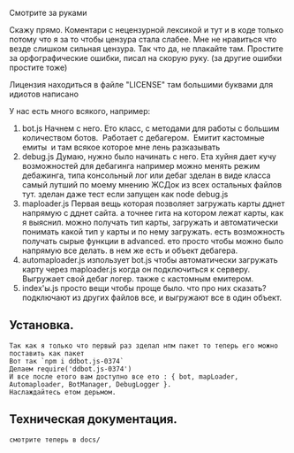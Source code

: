 Смотрите за руками

Скажу прямо.
Коментари с нецензурной лексикой и тут и в коде только потому что я за то чтобы цензура стала слабее. Мне не нравиться что везде слишком сильная цензура.
Так что да, не плакайте там.
Простите за орфографические ошибки, писал на скорую руку. (за другие ошибки простите тоже)

Лицензия находиться в файле "LICENSE" там большими буквами для идиотов написано

У нас есть много всякого, например:
1. bot.js
	 Начнем с него.
	 Ето класс, с методами для работы с большим количеством ботов.
	 Работает с дебагером.
	 Емитит кастомные емиты
	 и там всякое которое мне лень разказывать
2. debug.js
    Думаю, нужно было начинать с него.
    Ета хуйня дает кучу возможностей для дебагинга
    например можно менять режим дебажинга, типа консольный лог или дебаг
    зделан в виде класса самый лутший по моему мнению ЖСДок из всех остальных файлов тут.
    зделан даже тест если запущен как node debug.js
3. maploader.js
    Первая вещь которая позволяет загружать карты дднет напрямую с дднет сайта. а точнее гита на котором лежат карты, как я выяснил.
    можно получать тип карты, загружать и автоматически понимать какой тип у карты и по нему загружать.
    есть возможность получать сырые функции в advanced. ето просто чтобы можно было напрямую все делать.
    в нем же есть и объект дебагера.
4. automaploader.js
    изпользует bot.js чтобы автоматически загружать карту через maploader.js когда он подключиться к серверу.
    Выгружает свой дебаг логер.
    также с кастомным емитером.
5. index'ы.js
    просто вещи чтобы проще было.
    что про них сказать?
    подключают из других файлов все, и выгружают все в один объект.

## Установка.
    Так как я только что первый раз зделал нпм пакет то теперь его можно поставить как пакет
    Вот так `npm i ddbot.js-0374`
    Делаем require('ddbot.js-0374')
    И все после етого вам доступно все ето : { bot, mapLoader, Automaploader, BotManager, DebugLogger }.
    Наслаждайтесь етом дерьмом.
## Техническая документация.
	смотрите теперь в docs/